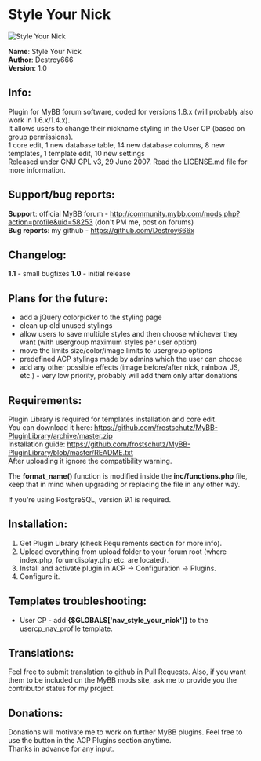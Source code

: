 **Style Your Nick**
===============

![Style Your Nick](https://raw.github.com/Destroy666x/MyBB-Style-Your-Nick/master/preview1.png "Preview")  

**Name**: Style Your Nick  
**Author**: Destroy666  
**Version**: 1.0  

**Info**:
---------

Plugin for MyBB forum software, coded for versions 1.8.x (will probably also work in 1.6.x/1.4.x).  
It allows users to change their nickname styling in the User CP (based on group permissions).  
1 core edit, 1 new database table, 14 new database columns, 8 new templates, 1 template edit, 10 new settings  
Released under GNU GPL v3, 29 June 2007. Read the LICENSE.md file for more information.  

**Support/bug reports**: 
------------------------

**Support**: official MyBB forum - http://community.mybb.com/mods.php?action=profile&uid=58253 (don't PM me, post on forums)  
**Bug reports**: my github - https://github.com/Destroy666x  

**Changelog**:
--------------

**1.1** - small bugfixes
**1.0** - initial release  

**Plans for the future**:
------------------------

* add a jQuery colorpicker to the styling page
* clean up old unused stylings
* allow users to save multiple styles and then choose whichever they want (with usergroup maximum styles per user option)
* move the limits size/color/image limits to usergroup options
* predefined ACP stylings made by admins which the user can choose
* add any other possible effects (image before/after nick, rainbow JS, etc.) - very low priority, probably will add them only after donations

**Requirements**:
-----------------

Plugin Library is required for templates installation and core edit.  
You can download it here: https://github.com/frostschutz/MyBB-PluginLibrary/archive/master.zip  
Installation guide: https://github.com/frostschutz/MyBB-PluginLibrary/blob/master/README.txt  
After uploading it ignore the compatibility warning.  

The **format_name()** function is modified inside the **inc/functions.php** file, keep that in mind when upgrading or replacing the file in any other way.  

If you're using PostgreSQL, version 9.1 is required.  

**Installation**:
-----------------

1. Get Plugin Library (check Requirements section for more info).
2. Upload everything from upload folder to your forum root (where index.php, forumdisplay.php etc. are located).
3. Install and activate plugin in ACP -> Configuration -> Plugins.
4. Configure it.

**Templates troubleshooting**:
------------------------------

* User CP - add **{$GLOBALS['nav_style_your_nick']}** to the usercp_nav_profile template.

**Translations**:
-----------------

Feel free to submit translation to github in Pull Requests. Also, if you want them to be included on the MyBB mods site, ask me to provide you the contributor status for my project.

**Donations**:
-------------

Donations will motivate me to work on further MyBB plugins. Feel free to use the button in the ACP Plugins section anytime.  
Thanks in advance for any input.
